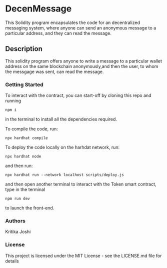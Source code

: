 # DecenMessage

This Solidity program encapsulates the code for an decentralized messaging system, where anyone can send an anonymous message to a
particular address, and they can read the message.

## Description

This solidity program offers anyone to write a message to a particular wallet address on the same blockchain anonymously,and then the user,
to whom the messgage was sent, can read the message.

### Getting Started

To interact with the contract, you can start-off by cloning this repo and running

```
npm i
```

in the terminal to install all the dependencies required.

To compile the code, run:

```
npx hardhat compile
```

To deploy the code locally on the harhdat network, run:

```
npx hardhat node
```

and then run:

```
npx hardhat run --network localhost scripts/deploy.js
```

and then open another terminal to interact with the Token smart contract, type in the terminal

```
npm run dev
```

to launch the front-end.

### Authors

Kritika Joshi

### License

This project is licensed under the MIT License - see the LICENSE.md file for details
